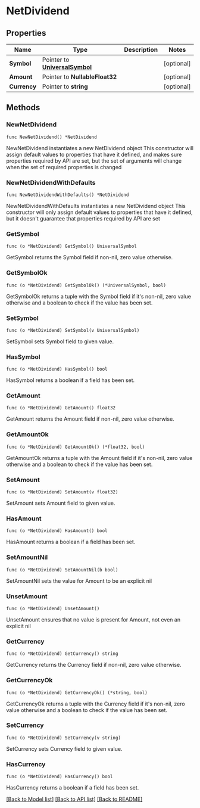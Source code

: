 # NetDividend

## Properties

Name | Type | Description | Notes
------------ | ------------- | ------------- | -------------
**Symbol** | Pointer to [**UniversalSymbol**](UniversalSymbol.md) |  | [optional] 
**Amount** | Pointer to **NullableFloat32** |  | [optional] 
**Currency** | Pointer to **string** |  | [optional] 

## Methods

### NewNetDividend

`func NewNetDividend() *NetDividend`

NewNetDividend instantiates a new NetDividend object
This constructor will assign default values to properties that have it defined,
and makes sure properties required by API are set, but the set of arguments
will change when the set of required properties is changed

### NewNetDividendWithDefaults

`func NewNetDividendWithDefaults() *NetDividend`

NewNetDividendWithDefaults instantiates a new NetDividend object
This constructor will only assign default values to properties that have it defined,
but it doesn't guarantee that properties required by API are set

### GetSymbol

`func (o *NetDividend) GetSymbol() UniversalSymbol`

GetSymbol returns the Symbol field if non-nil, zero value otherwise.

### GetSymbolOk

`func (o *NetDividend) GetSymbolOk() (*UniversalSymbol, bool)`

GetSymbolOk returns a tuple with the Symbol field if it's non-nil, zero value otherwise
and a boolean to check if the value has been set.

### SetSymbol

`func (o *NetDividend) SetSymbol(v UniversalSymbol)`

SetSymbol sets Symbol field to given value.

### HasSymbol

`func (o *NetDividend) HasSymbol() bool`

HasSymbol returns a boolean if a field has been set.

### GetAmount

`func (o *NetDividend) GetAmount() float32`

GetAmount returns the Amount field if non-nil, zero value otherwise.

### GetAmountOk

`func (o *NetDividend) GetAmountOk() (*float32, bool)`

GetAmountOk returns a tuple with the Amount field if it's non-nil, zero value otherwise
and a boolean to check if the value has been set.

### SetAmount

`func (o *NetDividend) SetAmount(v float32)`

SetAmount sets Amount field to given value.

### HasAmount

`func (o *NetDividend) HasAmount() bool`

HasAmount returns a boolean if a field has been set.

### SetAmountNil

`func (o *NetDividend) SetAmountNil(b bool)`

 SetAmountNil sets the value for Amount to be an explicit nil

### UnsetAmount
`func (o *NetDividend) UnsetAmount()`

UnsetAmount ensures that no value is present for Amount, not even an explicit nil
### GetCurrency

`func (o *NetDividend) GetCurrency() string`

GetCurrency returns the Currency field if non-nil, zero value otherwise.

### GetCurrencyOk

`func (o *NetDividend) GetCurrencyOk() (*string, bool)`

GetCurrencyOk returns a tuple with the Currency field if it's non-nil, zero value otherwise
and a boolean to check if the value has been set.

### SetCurrency

`func (o *NetDividend) SetCurrency(v string)`

SetCurrency sets Currency field to given value.

### HasCurrency

`func (o *NetDividend) HasCurrency() bool`

HasCurrency returns a boolean if a field has been set.


[[Back to Model list]](../README.md#documentation-for-models) [[Back to API list]](../README.md#documentation-for-api-endpoints) [[Back to README]](../README.md)


